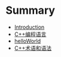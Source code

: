 # Summary

* [Introduction](README.md)
* [C++编程语言](chapter1.md)
* [helloWorld](helloworld.md)
* [C++术语和语法](c++.md)

